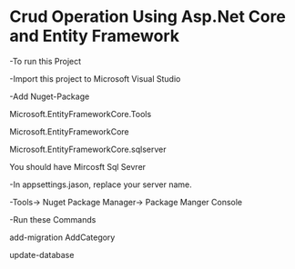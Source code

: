 # Crud Operation Using Asp.Net Core and Entity Framework

-To run this Project

-Import this project to Microsoft Visual Studio 

-Add Nuget-Package

Microsoft.EntityFrameworkCore.Tools

Microsoft.EntityFrameworkCore

Microsoft.EntityFrameworkCore.sqlserver

You should have Mircosft Sql Sevrer

-In appsettings.jason, replace your server name.


-Tools-> Nuget Package Manager-> Package Manger Console

-Run these Commands

add-migration AddCategory

update-database  

